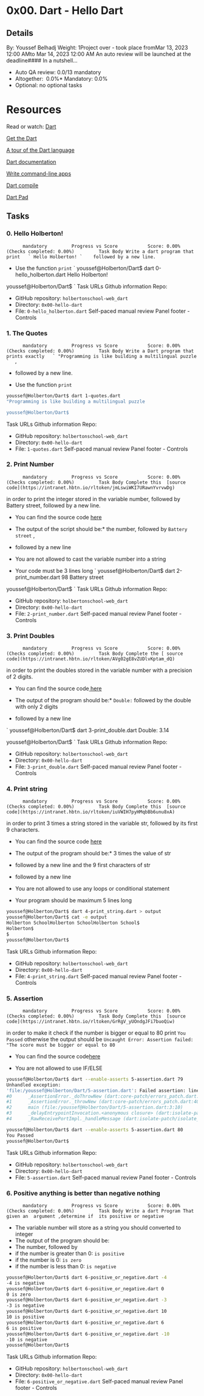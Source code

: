 # 0x00. Dart - Hello Dart

## Details

By: Youssef Belhadj Weight: 1Project over - took place fromMar 13, 2023 12:00 AMto Mar 14, 2023 12:00 AM An auto review will be launched at the deadline#### In a nutshell…

- Auto QA review: 0.0/13 mandatory
- Altogether:  0.0%\* Mandatory: 0.0%
- Optional: no optional tasks

# Resources

Read or watch:
[Dart](https://intranet.hbtn.io/rltoken/GHIDv4QCUCyNqrmjn9LOgg)

[Get the Dart](https://intranet.hbtn.io/rltoken/ui3Evbxjdvl7o7LbycegIw)

[A tour of the Dart language](https://intranet.hbtn.io/rltoken/xxpxCg7TOTQgWSx-FlG4yA)

[Dart documentation](https://intranet.hbtn.io/rltoken/jdyv5W9p9xE4X8DNF1s22w)

[Write command-line apps](https://intranet.hbtn.io/rltoken/iFKAITDBBF9lMoiw9AYcRA)

[Dart compile](https://intranet.hbtn.io/rltoken/NiSA6ql67JlZE_6wjrP9FA)

[Dart Pad](https://intranet.hbtn.io/rltoken/vxBB4pMDuqIDCAC8SH9ENg)

## Tasks

### 0. Hello Holberton!

          mandatory         Progress vs Score           Score: 0.00% (Checks completed: 0.00%)         Task Body Write a dart program that print   ` Hello Holberton! `    followed by a new line.

- Use the function `print`
  ` youssef@Holberton/Dart$ dart 0-hello_holberton.dart
  Hello Holberton!

youssef@Holberton/Dart$
` Task URLs Github information Repo:

- GitHub repository: `holbertonschool-web_dart`
- Directory: `0x00-hello-dart`
- File: `0-hello_holberton.dart`
  Self-paced manual review Panel footer - Controls

### 1. The Quotes

          mandatory         Progress vs Score           Score: 0.00% (Checks completed: 0.00%)         Task Body Write a Dart program that prints exactly   ` "Programming is like building a multilingual puzzle `  ,

- followed by a new line.

- Use the function `print`

```bash
youssef@Holberton/Dart$ dart 1-quotes.dart
"Programming is like building a multilingual puzzle

youssef@Holberton/Dart$

```

Task URLs Github information Repo:

- GitHub repository: `holbertonschool-web_dart`
- Directory: `0x00-hello-dart`
- File: `1-quotes.dart`
  Self-paced manual review Panel footer - Controls

### 2. Print Number

          mandatory         Progress vs Score           Score: 0.00% (Checks completed: 0.00%)         Task Body Complete this  [source code](https://intranet.hbtn.io/rltoken/jmLswiWKI7URawnYvrvwDg)

in order to print the integer stored in the variable number, followed by Battery street, followed by a new line.

- You can find the source code [here](https://intranet.hbtn.io/rltoken/jmLswiWKI7URawnYvrvwDg)

- The output of the script should be:\* the number, followed by `Battery street` ,
- followed by a new line

- You are not allowed to cast the variable number into a string
- Your code must be 3 lines long
  ` youssef@Holberton/Dart$ dart 2-print_number.dart
  98 Battery street

youssef@Holberton/Dart$
` Task URLs Github information Repo:

- GitHub repository: `holbertonschool-web_dart`
- Directory: `0x00-hello-dart`
- File: `2-print_number.dart`
  Self-paced manual review Panel footer - Controls

### 3. Print Doubles

          mandatory         Progress vs Score           Score: 0.00% (Checks completed: 0.00%)         Task Body Complete the [ source code](https://intranet.hbtn.io/rltoken/AVg02gE8vZUDlvKptam_dQ)

in order to print the doubles stored in the variable number with a precision of 2 digits.

- You can find the source code[ here](https://intranet.hbtn.io/rltoken/AVg02gE8vZUDlvKptam_dQ)

- The output of the program should be:\* `Double:` followed by the double with only 2 digits
- followed by a new line

` youssef@Holberton/Dart$ dart 3-print_double.dart
Double: 3.14

youssef@Holberton/Dart$
` Task URLs Github information Repo:

- GitHub repository: `holbertonschool-web_dart`
- Directory: `0x00-hello-dart`
- File: `3-print_double.dart`
  Self-paced manual review Panel footer - Controls

### 4. Print string

          mandatory         Progress vs Score           Score: 0.00% (Checks completed: 0.00%)         Task Body Complete this  [source code](https://intranet.hbtn.io/rltoken/iuVWIH7pyHMqbBb6unu8xA)

in order to print 3 times a string stored in the variable str, followed by its first 9 characters.

- You can find the source code [here](https://intranet.hbtn.io/rltoken/iuVWIH7pyHMqbBb6unu8xA)

- The output of the program should be:\* 3 times the value of str
- followed by a new line and the 9 first characters of str
- followed by a new line

- You are not allowed to use any loops or conditional statement
- Your program should be maximum 5 lines long

```bash
youssef@Holberton/Dart$ dart 4-print_string.dart > output
youssef@Holberton/Dart$ cat -e output
Holberton SchoolHolberton SchoolHolberton School$
Holberton$
$
youssef@Holberton/Dart$

```

Task URLs Github information Repo:

- GitHub repository: `holbertonschool-web_dart`
- Directory: `0x00-hello-dart`
- File: `4-print_string.dart`
  Self-paced manual review Panel footer - Controls

### 5. Assertion

          mandatory         Progress vs Score           Score: 0.00% (Checks completed: 0.00%)         Task Body Complete this  [source code](https://intranet.hbtn.io/rltoken/GrRgV_yUOndgJFi7buoQiw)

in order to make it check if the number is bigger or equal to 80 print `You Passed` otherwise the output should be `Uncaught Error: Assertion failed: "The score must be bigger or equal to 80`

- You can find the source code[here](https://intranet.hbtn.io/rltoken/GrRgV_yUOndgJFi7buoQiw)

- You are not allowed to use IF/ELSE

```bash
youssef@Holberton/Dart$ dart --enable-asserts 5-assertion.dart 79
Unhandled exception:
'file:/youssef@Holberton/Dart/5-assertion.dart': Failed assertion: line 3 pos 10: 'nb >= 80': The score must be bigger or equal to 80
#0      _AssertionError._doThrowNew (dart:core-patch/errors_patch.dart:51:61)
#1      _AssertionError._throwNew (dart:core-patch/errors_patch.dart:40:5)
#2      main (file:/youssef@Holberton/Dart/5-assertion.dart:3:10)
#3      _delayEntrypointInvocation.<anonymous closure> (dart:isolate-patch/isolate_patch.dart:295:32)
#4      _RawReceivePortImpl._handleMessage (dart:isolate-patch/isolate_patch.dart:192:12)

youssef@Holberton/Dart$ dart --enable-asserts 5-assertion.dart 80
You Passed
youssef@Holberton/Dart$

```

Task URLs Github information Repo:

- GitHub repository: `holbertonschool-web_dart`
- Directory: `0x00-hello-dart`
- File: `5-assertion.dart`
  Self-paced manual review Panel footer - Controls

### 6. Positive anything is better than negative nothing

          mandatory         Progress vs Score           Score: 0.00% (Checks completed: 0.00%)         Task Body Write a dart Program That  given an  argument ,determine if  its positive or negative

- The variable number will store as a string you should converted to integer
- The output of the program should be:
- The number, followed by
- if the number is greater than 0: `is positive`
- if the number is 0: `is zero`
- if the number is less than 0: `is negative`

```bash
youssef@Holberton/Dart$ dart 6-positive_or_negative.dart -4
-4 is negative
youssef@Holberton/Dart$ dart 6-positive_or_negative.dart 0
0 is zero
youssef@Holberton/Dart$ dart 6-positive_or_negative.dart -3
-3 is negative
youssef@Holberton/Dart$ dart 6-positive_or_negative.dart 10
10 is positive
youssef@Holberton/Dart$ dart 6-positive_or_negative.dart 6
6 is positive
youssef@Holberton/Dart$ dart 6-positive_or_negative.dart -10
-10 is negative
youssef@Holberton/Dart$

```

Task URLs Github information Repo:

- GitHub repository: `holbertonschool-web_dart`
- Directory: `0x00-hello-dart`
- File: `6-positive_or_negative.dart`
  Self-paced manual review Panel footer - Controls
